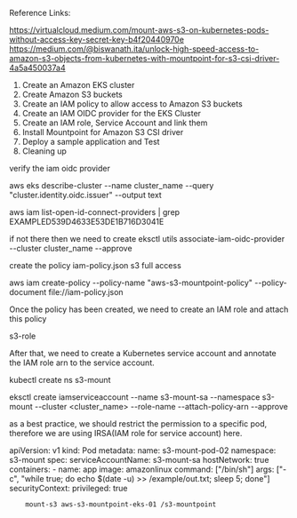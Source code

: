 Reference Links:


https://virtualcloud.medium.com/mount-aws-s3-on-kubernetes-pods-without-access-key-secret-key-b4f20440970e
https://medium.com/@biswanath.ita/unlock-high-speed-access-to-amazon-s3-objects-from-kubernetes-with-mountpoint-for-s3-csi-driver-4a5a450037a4

1. Create an Amazon EKS cluster
2. Create Amazon S3 buckets
3. Create an IAM policy to allow access to Amazon S3 buckets
4. Create an IAM OIDC provider for the EKS Cluster
5. Create an IAM role, Service Account and link them
6. Install Mountpoint for Amazon S3 CSI driver
7. Deploy a sample application and Test
8. Cleaning up


verify the iam oidc provider

aws eks describe-cluster --name cluster_name --query "cluster.identity.oidc.issuer" --output text

aws iam list-open-id-connect-providers | grep EXAMPLED539D4633E53DE1B716D3041E

if not there then we need to create
eksctl utils associate-iam-oidc-provider --cluster cluster_name --approve

create the policy  iam-policy.json s3 full access

aws iam create-policy --policy-name "aws-s3-mountpoint-policy" --policy-document file://iam-policy.json

Once the policy has been created, we need to create an IAM role and attach this policy

s3-role


After that, we need to create a Kubernetes service account and annotate the IAM role arn to the service account.

kubectl create ns s3-mount

eksctl create iamserviceaccount --name s3-mount-sa --namespace s3-mount --cluster <cluster_name> --role-name <s3 role name> --attach-policy-arn <arn of aws-s3-mountpoint-policy> --approve

as a best practice, we should restrict the permission to a specific pod, therefore we are using IRSA(IAM role for service account) here.


apiVersion: v1
kind: Pod
metadata:
  name: s3-mount-pod-02
  namespace: s3-mount
spec:
  serviceAccountName: s3-mount-sa
  hostNetwork: true
  containers:
    - name: app
      image: amazonlinux
      command: ["/bin/sh"]
      args: ["-c", "while true; do echo $(date -u) >> /example/out.txt; sleep 5; done"]
      securityContext:
        privileged: true





        mount-s3 aws-s3-mountpoint-eks-01 /s3-mountpoint



